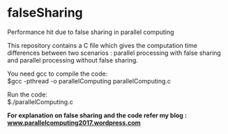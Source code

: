 # falseSharing
Performance hit due to false sharing in parallel computing


This repository contains a C file which gives the computation time differences between two scenarios : parallel processing with false sharing and parallel processing without false sharing.

You need gcc to compile the code:<br>
$gcc -pthread -o parallelComputing parallelComputing.c

Run the code:<br>
$./parallelComputing.c

<b> For explanation on false sharing and the code refer my blog : www.parallelcomputing2017.wordpress.com <b>

